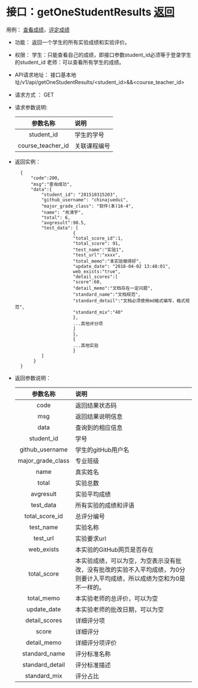 # 接口：getOneStudentResults  [返回](../README.md)
用例： [查看成绩](../用例/查看成绩.md)，[评定成绩](../用例/评定成绩.md)

- 功能：
    返回一个学生的所有实验成绩和实验评价。
    
- 权限：
    学生：只能查看自己的成绩，即接口参数student_id必须等于登录学生的student_id
    老师：可以查看所有学生的成绩。
    
- API请求地址： 
    接口基本地址/v1/api/getOneStudentResults/<student_id>&&<course_teacher_id>

- 请求方式 ：
    GET

- 请求参数说明:        

  |参数名称|说明|
  |:---------:|:--------------------------------------------------------|      
  |student_id|学生的学号|
  |course_teacher_id|关联课程编号|
    
- 返回实例：

        {         
            "code":200,
            "msg":"查询成功",   
            "data":{
                "student_id": "201510315203", 
                "github_username": "chinajuedui", 
                "major_grade_class": "软件(本)16-4", 
                "name": "肖清宇", 
                "total": 6,
                "avgresult":90.5,       
                "test_data": [
                            {
                            "total_score_id":1,
                            "total_score": 91, 
                            "test_name":"实验1",
                            "test_url":"xxxx",
                            "total_memo":"本实验做得好",
                            "update_date": "2018-04-02 13:48:01",
                            web_exists:"true",
                            "detail_scores":[
                            "score":60,
                            "detail_memo":"文档存在一定问题",
                            "standard_name":"文档规范",
                            "standard_detail":"文档必须使用md格式编写，格式规范",
                            "standard_mix":"40"
                            },
                            ...其他评分项
                            ]
                            }, 
                            {
                            ...其他实验
                            }
                ] 
             }
        }
 
- 返回参数说明：    
 
  |参数名称|说明|
  |:---------:|:--------------------------------------------------------|      
  |code|返回结果状态码|
  |msg|返回结果说明信息|
  |data|查询到的相应信息|
  |student_id|学号|
  |github_username|学生的gitHub用户名|
  |major_grade_class|专业班级|
  |name|真实姓名|   
  |total|实验总数|
  |avgresult|实验平均成绩|   
  |test_data|所有实验的成绩和评语|
  |total_score_id|总评分编号|
  |test_name|实验名称|
  |test_url|实验要求url|
  |web_exists|本实验的GitHub网页是否存在|
  |total_score|本实验成绩，可以为空，为空表示没有批改，没有批改的实验不入平均成绩，为0分则要计入平均成绩，所以成绩为空和为0是不一样的。|
  |total_memo|本实验老师的总评价，可以为空|
  |update_date|本实验老师的批改日期，可以为空|
  |detail_scores|详细评分项|
  |score|详细评分|
  |detail_memo|详细评分项评价|
  |standard_name|评分标准名称|
  |standard_detail|评分标准描述|
  |standard_mix|评分占比|

